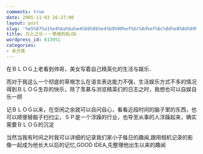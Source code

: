 ```yaml
---
comments: true
date: 2005-11-03 16:27:00
layout: post
slug: '%e5%87%a1%e4%ba%ba%e4%b9%8b%e4%b9%90%ef%bc%8d%ef%bc%8d%e8%8d%89%e6%a0%b9%e7%9a%84blog'
title: 凡人之乐－－草根的BLOG
wordpress_id: 613951
categories:
- 未分类
---
```


在ＢＬＯＧ上老看到帅哥，美女写着自己精英化的生活与娱乐．

而对于我这么一个彻底的草根怎么在语言表达能力不强，生活娱乐方式不多的情况得到ＢＬＯＧ生存的快乐，除了羡慕与浏览精英们的日志之时，我想也可以自娱自乐一把

记ＢＬＯＧ以来，在空闲之余就可以自问自心，看看近段时间的脑子里的东西，也可以顺便替脑子扫扫尘，ＳＰ是一个浮躁的行业，也导至从事的人浮躁起来，确实需要ＢＬＯＧ的沉淀

当然当我有时间之时我可以详细的记录我们家小子每日的趣闻,跟用相机记录的影像一起成为他长大以后的记忆,GOOD IDEA,先整理他出生以来的趣闻
